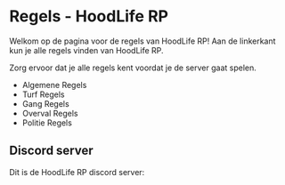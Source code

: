 # Regels - HoodLife RP

Welkom op de pagina voor de regels van HoodLife RP!
Aan de linkerkant kun je alle regels vinden van HoodLife RP.

Zorg ervoor dat je alle regels kent voordat je de server gaat spelen.

- Algemene Regels
- Turf Regels
- Gang Regels
- Overval Regels
- Politie Regels

## Discord server

Dit is de HoodLife RP discord server:
